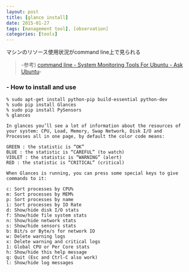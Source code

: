 ```yaml
---
layout: post
title: [glance install]
date: 2015-01-27
tags: [management tool], [observation]
categories: [tools]
---
```


マシンのリソース使用状況がcommand line上で見られる


> -参考) [command line - System Monitoring Tools For Ubuntu - Ask Ubuntu](http://askubuntu.com/questions/293426/system-monitoring-tools-for-ubuntu)-


### - How to install and use
	% sudo apt-get install python-pip build-essential python-dev
	% sudo pip install Glances
	% sudo pip install PySensors
	% glances

	In glances you’ll see a lot of information about the resources of
	your system: CPU, Load, Memory, Swap Network, Disk I/O and
	Processes all in one page, by default the color code means:

	GREEN : the statistic is “OK”
	BLUE : the statistic is “CAREFUL” (to watch)
	VIOLET : the statistic is “WARNING” (alert)
	RED : the statistic is “CRITICAL” (critical)

	When Glances is running, you can press some special keys to give
	commands to it:

	c: Sort processes by CPU%
	m: Sort processes by MEM%
	p: Sort processes by name
	i: Sort processes by IO Rate
	d: Show/hide disk I/O stats
	f: Show/hide file system stats
	n: Show/hide network stats
	s: Show/hide sensors stats
	b: Bit/s or Byte/s for network IO
	w: Delete warning logs
	x: Delete warning and critical logs
	1: Global CPU or Per Core stats
	h: Show/hide this help message
	q: Quit (Esc and Ctrl-C also work)
	l: Show/hide log messages

